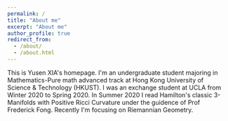 ```yaml
---
permalink: /
title: "About me"
excerpt: "About me"
author_profile: true
redirect_from: 
  - /about/
  - /about.html
---
```


This is Yusen XIA's homepage.
I'm an undergraduate student majoring in Mathematics-Pure math advanced track at Hong Kong University of Science & Technology (HKUST). I was an exchange student at UCLA from Winter 2020 to Spring 2020. In Summer 2020 I read Hamilton's classic 3-Manifolds with Positive Ricci Curvature under the guidence of Prof Frederick Fong.
Recently I'm focusing on Riemannian Geometry.

